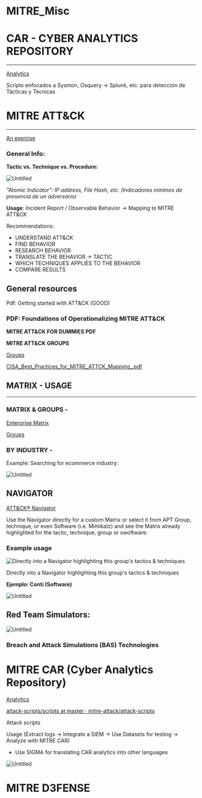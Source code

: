 # MITRE_Misc

# CAR - CYBER ANALYTICS REPOSITORY

---

[Analytics](https://car.mitre.org/analytics/)

Scripts enfocados a Sysmon, Osquery → Splunk, etc. para detección de Tácticas y Técnicas

# MITRE ATT&CK

---

[An exercise](Exercise_1.md)

### General Info:

**Tactic vs. Technique vs. Procedure:**

![Untitled](https://s3-us-west-2.amazonaws.com/secure.notion-static.com/3dec05d4-6cce-467c-b9d0-6944af68283f/Untitled.png)

*"Atomic Indicator": IP address, File Hash, etc. (Indicadores mínimos de presencia de un adversario)*

**Usage**: Incident Report / Observable Behavior → Mapping to MITRE ATT&CK

Recommendations:

- UNDERSTAND ATT&CK
- FIND BEHAVIOR
- RESEARCH BEHAVIOR
- TRANSLATE THE BEHAVIOR → TACTIC
- WHICH TECHNIQUES APPLIES TO THE BEHAVIOR
- COMPARE RESULTS

## General resources

Pdf: Getting started with ATT&CK (GOOD)

[](https://www.mitre.org/sites/default/files/publications/mitre-getting-started-with-attack-october-2019.pdf)

### PDF: Foundations of Operationalizing MITRE ATT&CK

[](https://academy.attackiq.com/learn/topicGroups/232eea9f-1b5a-44a7-b58b-83cd705de2f3/download?token=eyJhbGciOiJIUzI1NiIsInR5cCI6IkpXVCJ9.eyJxdWVyeSI6eyJ0b3BpY0dyb3VwSWQiOiIzOGY4NmI0NS04MTUxLTQ2NmYtYTQxNi0yYmIwNjUxMGE2MDkiLCJjYXRlZ29yeUluZGV4IjoiMCIsInN1YmNhdGVnb3J5SW5kZXgiOiIwIiwiZmlsZUluZGV4IjoiMCIsImRvd25sb2FkIjoiIn0sImNvdXJzZUlkIjoiMjMyZWVhOWYtMWI1YS00NGE3LWI1OGItODNjZDcwNWRlMmYzIiwiaWF0IjoxNjM0MDAxOTY2LCJleHAiOjE2MzQwMDIyNjZ9.Ndsu2fJsOXQIqvKWYsEuC8O8RNr0Nrr1n6SXf6UlDCg)

**MITRE ATT&CK FOR DUMMIES PDF**

[](https://attackiq.com/wp-content/uploads/2020/12/9781119748106.pdf)

**MITRE ATT&CK GROUPS**

[Groups](https://attack.mitre.org/groups/)

[CISA_Best_Practices_for_MITRE_ATTCK_Mapping_.pdf](https://s3-us-west-2.amazonaws.com/secure.notion-static.com/42d43062-2a59-4df5-ae76-9e1763472ea4/CISA_Best_Practices_for_MITRE_ATTCK_Mapping_.pdf)

## MATRIX - USAGE

---

### MATRIX & GROUPS -

[Enterprise Matrix](https://attack.mitre.org/matrices/enterprise/)

[Groups](https://attack.mitre.org/groups/)

### BY INDUSTRY -

Example: Searching for ecommerce industry:

![Untitled](https://s3-us-west-2.amazonaws.com/secure.notion-static.com/b286f28c-db30-49a3-9f65-768a73804e92/Untitled.png)

## NAVIGATOR

[ATT&CK® Navigator](https://mitre-attack.github.io/attack-navigator/)

Use the Navigator directly for a custom Matrix or select it from APT Group, technique, or even Software (i.e. Mimikatz) and see the Matrix already highlighted for the tactic, technique, group or swoftware:

### Example usage

![Directly into a Navigator highlighting this group's tactics & techniques](https://s3-us-west-2.amazonaws.com/secure.notion-static.com/d293fef5-c103-4954-9201-474e5547af89/Untitled.png)

Directly into a Navigator highlighting this group's tactics & techniques

**Ejemplo: Conti (Software)**

![Untitled](https://s3-us-west-2.amazonaws.com/secure.notion-static.com/f5bf621d-0d75-4fc3-a805-9deb8212db5f/Untitled.png)

## Red Team Simulators:

![Untitled](https://s3-us-west-2.amazonaws.com/secure.notion-static.com/0fd783d7-f386-45ae-b8cb-c6f203d0701b/Untitled.png)

### Breach and Attack Simulations (BAS) Technologies

[](https://medium.com/@george.fekkas/breach-and-attack-simulation-bas-technologies-10e2777ee5af)

# MITRE CAR (Cyber Analytics Repository)

[Analytics](https://car.mitre.org/analytics)

[attack-scripts/scripts at master · mitre-attack/attack-scripts](https://github.com/mitre-attack/attack-scripts/tree/master/scripts)

Attack scripts

Usage (Extract logs → Integrate a SIEM → Use Datasets for testing → Analyze with MITRE CAR)

- Use SIGMA for translating CAR analytics into other languages

![Untitled](https://s3-us-west-2.amazonaws.com/secure.notion-static.com/49a2f49f-ae06-4786-9d94-c98aefd8c5fc/Untitled.png)

# MITRE D3FENSE

[]()
